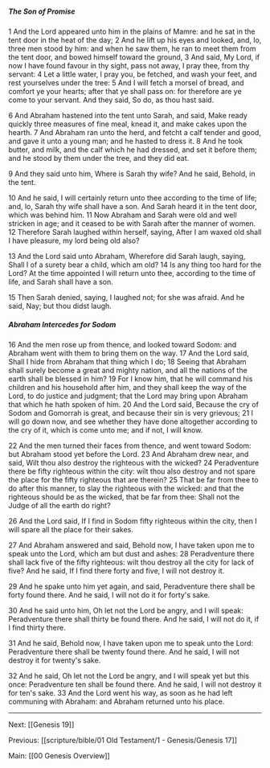 ##### The Son of Promise

1 And the Lord appeared unto him in the plains of Mamre: and he sat in the tent door in the heat of the day; 2 And he lift up his eyes and looked, and, lo, three men stood by him: and when he saw them, he ran to meet them from the tent door, and bowed himself toward the ground, 3 And said, My Lord, if now I have found favour in thy sight, pass not away, I pray thee, from thy servant: 4 Let a little water, I pray you, be fetched, and wash your feet, and rest yourselves under the tree: 5 And I will fetch a morsel of bread, and comfort ye your hearts; after that ye shall pass on: for therefore are ye come to your servant. And they said, So do, as thou hast said.

6 And Abraham hastened into the tent unto Sarah, and said, Make ready quickly three measures of fine meal, knead it, and make cakes upon the hearth. 7 And Abraham ran unto the herd, and fetcht a calf tender and good, and gave it unto a young man; and he hasted to dress it. 8 And he took butter, and milk, and the calf which he had dressed, and set it before them; and he stood by them under the tree, and they did eat.

9 And they said unto him, Where is Sarah thy wife? And he said, Behold, in the tent.

10 And he said, I will certainly return unto thee according to the time of life; and, lo, Sarah thy wife shall have a son. And Sarah heard it in the tent door, which was behind him. 11 Now Abraham and Sarah were old and well stricken in age; and it ceased to be with Sarah after the manner of women. 12 Therefore Sarah laughed within herself, saying, After I am waxed old shall I have pleasure, my lord being old also?

13 And the Lord said unto Abraham, Wherefore did Sarah laugh, saying, Shall I of a surety bear a child, which am old? 14 Is any thing too hard for the Lord? At the time appointed I will return unto thee, according to the time of life, and Sarah shall have a son.

15 Then Sarah denied, saying, I laughed not; for she was afraid. And he said, Nay; but thou didst laugh.

##### Abraham Intercedes for Sodom

16 And the men rose up from thence, and looked toward Sodom: and Abraham went with them to bring them on the way. 17 And the Lord said, Shall I hide from Abraham that thing which I do; 18 Seeing that Abraham shall surely become a great and mighty nation, and all the nations of the earth shall be blessed in him? 19 For I know him, that he will command his children and his household after him, and they shall keep the way of the Lord, to do justice and judgment; that the Lord may bring upon Abraham that which he hath spoken of him. 20 And the Lord said, Because the cry of Sodom and Gomorrah is great, and because their sin is very grievous; 21 I will go down now, and see whether they have done altogether according to the cry of it, which is come unto me; and if not, I will know.

22 And the men turned their faces from thence, and went toward Sodom: but Abraham stood yet before the Lord. 23 And Abraham drew near, and said, Wilt thou also destroy the righteous with the wicked? 24 Peradventure there be fifty righteous within the city: wilt thou also destroy and not spare the place for the fifty righteous that are therein? 25 That be far from thee to do after this manner, to slay the righteous with the wicked: and that the righteous should be as the wicked, that be far from thee: Shall not the Judge of all the earth do right?

26 And the Lord said, If I find in Sodom fifty righteous within the city, then I will spare all the place for their sakes.

27 And Abraham answered and said, Behold now, I have taken upon me to speak unto the Lord, which am but dust and ashes: 28 Peradventure there shall lack five of the fifty righteous: wilt thou destroy all the city for lack of five? And he said, If I find there forty and five, I will not destroy it.

29 And he spake unto him yet again, and said, Peradventure there shall be forty found there. And he said, I will not do it for forty's sake.

30 And he said unto him, Oh let not the Lord be angry, and I will speak: Peradventure there shall thirty be found there. And he said, I will not do it, if I find thirty there.

31 And he said, Behold now, I have taken upon me to speak unto the Lord: Peradventure there shall be twenty found there. And he said, I will not destroy it for twenty's sake.

32 And he said, Oh let not the Lord be angry, and I will speak yet but this once: Peradventure ten shall be found there. And he said, I will not destroy it for ten's sake. 33 And the Lord went his way, as soon as he had left communing with Abraham: and Abraham returned unto his place.

---
Next: [[Genesis 19]]

Previous: [[scripture/bible/01 Old Testament/1 - Genesis/Genesis 17]]

Main: [[00 Genesis Overview]]